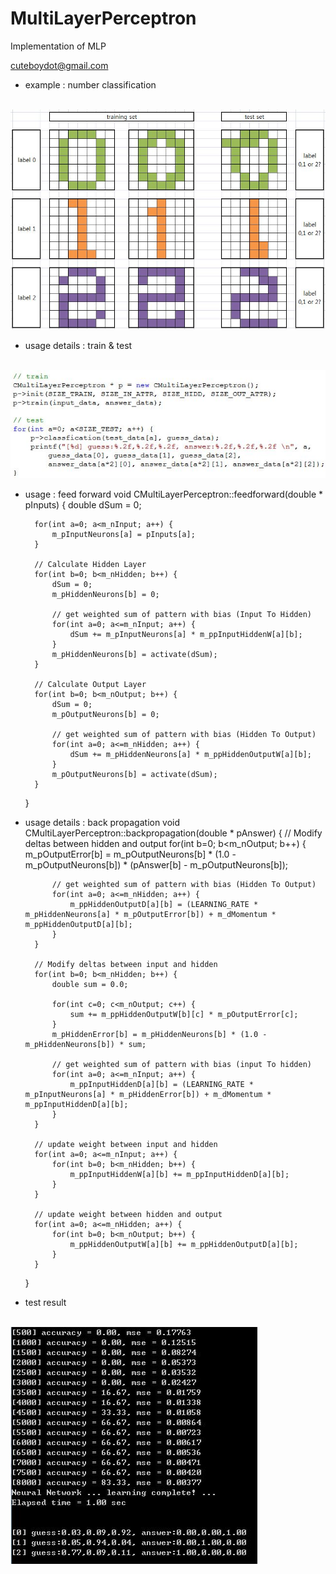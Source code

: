 # MultiLayerPerceptron
Implementation of MLP

cuteboydot@gmail.com

- example : number classification

<br>
<img src="https://github.com/cuteboydot/MultiLayerPerceptron/blob/master/img/number_ex.JPG" />
</br>

- usage details : train & test
<br>
<img src="https://github.com/cuteboydot/MultiLayerPerceptron/blob/master/img/traintest.JPG" />
</br>

- usage : feed forward
    void CMultiLayerPerceptron::feedforward(double * pInputs)
    {
        double dSum = 0;

        for(int a=0; a<m_nInput; a++) {
            m_pInputNeurons[a] = pInputs[a];
        }

        // Calculate Hidden Layer
        for(int b=0; b<m_nHidden; b++) {
            dSum = 0;
            m_pHiddenNeurons[b] = 0;

            // get weighted sum of pattern with bias (Input To Hidden)
            for(int a=0; a<=m_nInput; a++) {
                dSum += m_pInputNeurons[a] * m_ppInputHiddenW[a][b];
            }
            m_pHiddenNeurons[b] = activate(dSum);
        }

        // Calculate Output Layer
        for(int b=0; b<m_nOutput; b++) {
            dSum = 0;
            m_pOutputNeurons[b] = 0;

            // get weighted sum of pattern with bias (Hidden To Output)
            for(int a=0; a<=m_nHidden; a++) {
                dSum += m_pHiddenNeurons[a] * m_ppHiddenOutputW[a][b];
            }
            m_pOutputNeurons[b] = activate(dSum);
        }
    }

- usage details : back propagation
    void CMultiLayerPerceptron::backpropagation(double * pAnswer)
    {
        // Modify deltas between hidden and output
        for(int b=0; b<m_nOutput; b++) {
            m_pOutputError[b] = m_pOutputNeurons[b] * (1.0 - m_pOutputNeurons[b]) * (pAnswer[b] - m_pOutputNeurons[b]);

            // get weighted sum of pattern with bias (Hidden To Output)
            for(int a=0; a<=m_nHidden; a++) {
                m_ppHiddenOutputD[a][b] = (LEARNING_RATE * m_pHiddenNeurons[a] * m_pOutputError[b]) + m_dMomentum * m_ppHiddenOutputD[a][b];
            }
        }

        // Modify deltas between input and hidden
        for(int b=0; b<m_nHidden; b++) {
            double sum = 0.0;

            for(int c=0; c<m_nOutput; c++) {
                sum += m_ppHiddenOutputW[b][c] * m_pOutputError[c];
            }
            m_pHiddenError[b] = m_pHiddenNeurons[b] * (1.0 - m_pHiddenNeurons[b]) * sum;

            // get weighted sum of pattern with bias (input To hidden)
            for(int a=0; a<=m_nInput; a++) {
                m_ppInputHiddenD[a][b] = (LEARNING_RATE * m_pInputNeurons[a] * m_pHiddenError[b]) + m_dMomentum * m_ppInputHiddenD[a][b];
            }
        }

        // update weight between input and hidden
        for(int a=0; a<=m_nInput; a++) {
            for(int b=0; b<m_nHidden; b++) {
                m_ppInputHiddenW[a][b] += m_ppInputHiddenD[a][b];
            }
        }

        // update weight between hidden and output
        for(int a=0; a<=m_nHidden; a++) {
            for(int b=0; b<m_nOutput; b++) {
                m_ppHiddenOutputW[a][b] += m_ppHiddenOutputD[a][b];
            }
        }
    }

- test result
<br>
<img src="https://github.com/cuteboydot/MultiLayerPerceptron/blob/master/img/test_result.JPG" />
</br>

  

